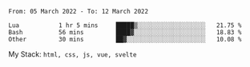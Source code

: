 <!--START_SECTION:waka-->

```text
From: 05 March 2022 - To: 12 March 2022

Lua           1 hr 5 mins     █████▒░░░░░░░░░░░░░░░░░░░   21.75 %
Bash          56 mins         ████▓░░░░░░░░░░░░░░░░░░░░   18.83 %
Other         30 mins         ██▓░░░░░░░░░░░░░░░░░░░░░░   10.08 %
```

<!--END_SECTION:waka-->
My Stack: `html, css, js, vue, svelte`
